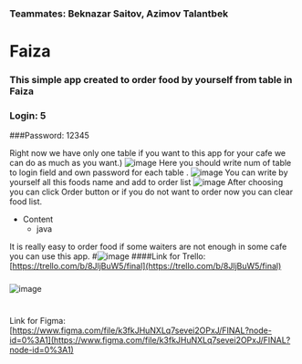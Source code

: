 
### Teammates: Beknazar Saitov, Azimov Talantbek
# Faiza
### This simple app created to order food by yourself from table in Faiza
###  Login: 5
###Password: 12345

Right now we have only one table if you want to this app for your cafe we can do as much as you want.)
![image](https://i.imgur.com/lKSMw24.png)
Here you should write num of table to login field and own password for each table .
![image](https://i.imgur.com/gq98G7K.png)
You can write by yourself all this foods name and add to order list
![image](https://i.imgur.com/EK1KfA5.png)
After choosing you can click Order button
or if you do not want to order now you can clear food list.


* Content
    * java
    
It is really easy to order food if some waiters are not enough in some cafe you can use this app.
#![image](https://i.imgur.com/OjK3wJu.png)
####Link for Trello: [https://trello.com/b/8JljBuW5/final](https://trello.com/b/8JljBuW5/final)


###
![image](https://i.imgur.com/q5cG0wn.png)
#
Link for Figma: [https://www.figma.com/file/k3fkJHuNXLq7sevei2OPxJ/FINAL?node-id=0%3A1](https://www.figma.com/file/k3fkJHuNXLq7sevei2OPxJ/FINAL?node-id=0%3A1)